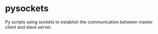 # pysockets
Py scripts using sockets to establish the communication between master client and slave server.
